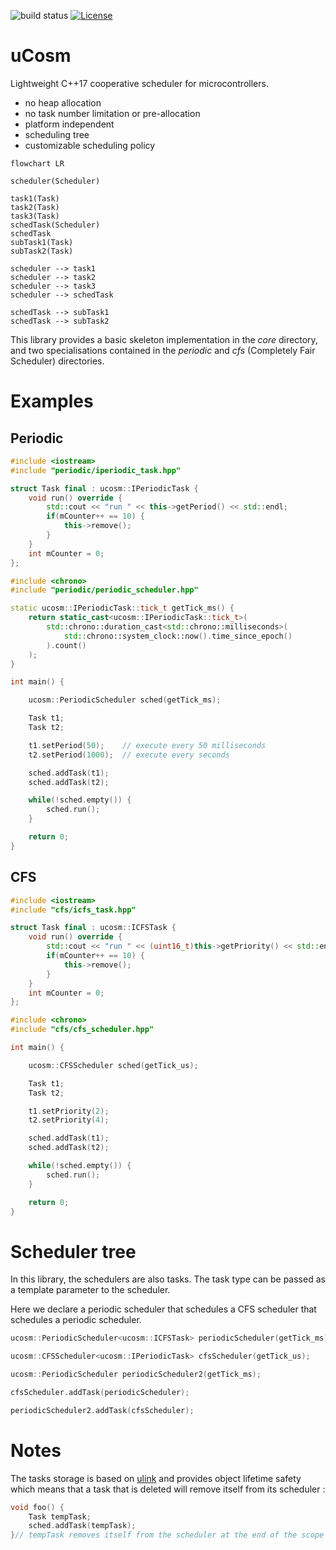 ![build status](https://github.com/ThomasAUB/ucosm/actions/workflows/build.yml/badge.svg)
[![License](https://img.shields.io/github/license/ThomasAUB/ucosm)](LICENSE)

# uCosm

Lightweight C++17 cooperative scheduler for microcontrollers.

- no heap allocation
- no task number limitation or pre-allocation
- platform independent
- scheduling tree
- customizable scheduling policy

```mermaid
flowchart LR

scheduler(Scheduler)

task1(Task)
task2(Task)
task3(Task)
schedTask(Scheduler)
schedTask
subTask1(Task)
subTask2(Task)

scheduler --> task1
scheduler --> task2
scheduler --> task3
scheduler --> schedTask

schedTask --> subTask1
schedTask --> subTask2
```

This library provides a basic skeleton implementation in the _core_ directory, and two specialisations contained in the _periodic_ and _cfs_ (Completely Fair Scheduler) directories.

# Examples

## Periodic

```cpp
#include <iostream>
#include "periodic/iperiodic_task.hpp"

struct Task final : ucosm::IPeriodicTask {
    void run() override {
        std::cout << "run " << this->getPeriod() << std::endl;
        if(mCounter++ == 10) {
            this->remove();
        }
    }
    int mCounter = 0;
};
```

```cpp
#include <chrono>
#include "periodic/periodic_scheduler.hpp"

static ucosm::IPeriodicTask::tick_t getTick_ms() {
    return static_cast<ucosm::IPeriodicTask::tick_t>(
        std::chrono::duration_cast<std::chrono::milliseconds>(
            std::chrono::system_clock::now().time_since_epoch()
        ).count()
    );
}

int main() {

    ucosm::PeriodicScheduler sched(getTick_ms);

    Task t1;
    Task t2;

    t1.setPeriod(50);    // execute every 50 milliseconds
    t2.setPeriod(1000);  // execute every seconds

    sched.addTask(t1);
    sched.addTask(t2);

    while(!sched.empty()) {
        sched.run();
    }

    return 0;
}
```

## CFS

```cpp
#include <iostream>
#include "cfs/icfs_task.hpp"

struct Task final : ucosm::ICFSTask {
    void run() override {
        std::cout << "run " << (uint16_t)this->getPriority() << std::endl;
        if(mCounter++ == 10) {
            this->remove();
        }
    }
    int mCounter = 0;
};
```

```cpp
#include <chrono>
#include "cfs/cfs_scheduler.hpp"

int main() {

    ucosm::CFSScheduler sched(getTick_us);

    Task t1;
    Task t2;

    t1.setPriority(2);
    t2.setPriority(4);

    sched.addTask(t1);
    sched.addTask(t2);

    while(!sched.empty()) {
        sched.run();
    }

    return 0;
}
```

# Scheduler tree

In this library, the schedulers are also tasks. The task type can be passed as a template parameter to the scheduler.

Here we declare a periodic scheduler that schedules a CFS scheduler that schedules a periodic scheduler.

```cpp
ucosm::PeriodicScheduler<ucosm::ICFSTask> periodicScheduler(getTick_ms);

ucosm::CFSScheduler<ucosm::IPeriodicTask> cfsScheduler(getTick_us);

ucosm::PeriodicScheduler periodicScheduler2(getTick_ms);

cfsScheduler.addTask(periodicScheduler);

periodicScheduler2.addTask(cfsScheduler);
```

# Notes

The tasks storage is based on [ulink](https://github.com/ThomasAUB/ulink) and provides object lifetime safety which means that a task that is deleted will remove itself from its scheduler :

```cpp
void foo() {
    Task tempTask;
    sched.addTask(tempTask);
}// tempTask removes itself from the scheduler at the end of the scope
```
